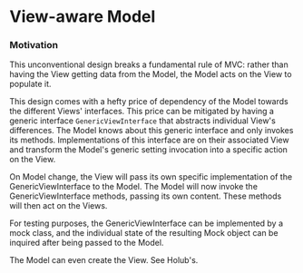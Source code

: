 # View-aware Model

### Motivation

This unconventional design breaks a fundamental rule of MVC: 
rather than having the View getting data from the Model, the Model acts 
on the View to populate it.

This design comes with a hefty price of dependency of the Model 
towards the different Views' interfaces. This price can be mitigated 
by having a generic interface ``GenericViewInterface`` that abstracts 
individual View's differences. The Model knows about this generic 
interface and only invokes its methods. Implementations of this
interface are on their associated View and transform the Model's generic
setting invocation into a specific action on the View.

On Model change, the View will pass its own specific implementation of the GenericViewInterface
to the Model. The Model will now invoke the GenericViewInterface methods, passing its own content.
These methods will then act on the Views. 

For testing purposes, the GenericViewInterface can be implemented by a mock
class, and the individual state of the resulting Mock object can be inquired after being
passed to the Model.


The Model can even create the View. See Holub's.